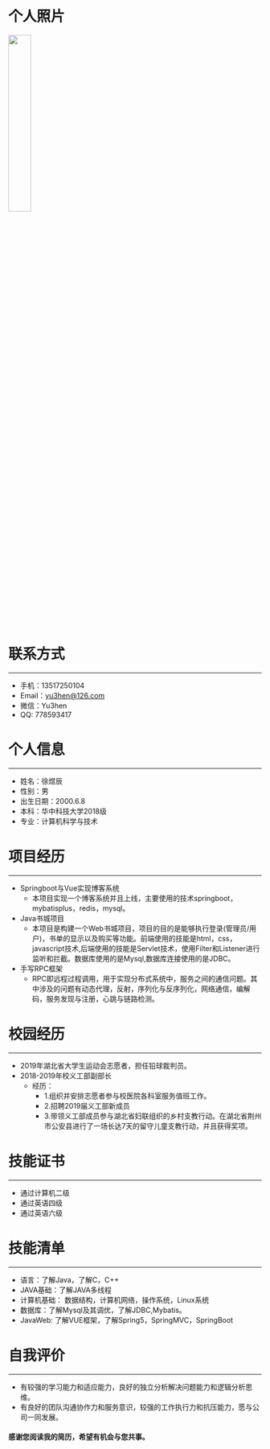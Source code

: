 # 个人照片

<img src=https://s3.bmp.ovh/imgs/2022/02/77098b7fb5707842.jpg width=30% />

# 联系方式
***
- 手机：13517250104
- Email：yu3hen@126.com
-  微信：Yu3hen
-  QQ: 778593417


# 个人信息
***
- 姓名：徐煜辰
- 性别：男
- 出生日期：2000.6.8
- 本科：华中科技大学2018级
- 专业：计算机科学与技术


# 项目经历
***
- Springboot与Vue实现博客系统
  - 本项目实现一个博客系统并且上线，主要使用的技术springboot，mybatisplus，redis，mysql。
- Java书城项目
  - 本项目是构建一个Web书城项目，项目的目的是能够执行登录(管理员/用户)，书单的显示以及购买等功能。前端使用的技能是html，css，javascript技术,后端使用的技能是Servlet技术，使用Filter和Listener进行监听和拦截。数据库使用的是Mysql,数据库连接使用的是JDBC。
- 手写RPC框架
  - RPC即远程过程调用，用于实现分布式系统中，服务之间的通信问题。其中涉及的问题有动态代理，反射，序列化与反序列化，网络通信，编解码，服务发现与注册，心跳与链路检测。



# 校园经历
***
- 2019年湖北省大学生运动会志愿者，担任铅球裁判员。
- 2018-2019年校义工部副部长
    - 经历：
      - 1.组织并安排志愿者参与校医院各科室服务值班工作。
      - 2.招聘2019届义工部新成员 
      - 3.带领义工部成员参与湖北省妇联组织的乡村支教行动。在湖北省荆州市公安县进行了一场长达7天的留守儿童支教行动，并且获得奖项。

# 技能证书
***
- 通过计算机二级
- 通过英语四级
- 通过英语六级
# 技能清单
***
- 语言：了解Java，了解C，C++
- JAVA基础：了解JAVA多线程
- 计算机基础： 数据结构，计算机网络，操作系统，Linux系统
- 数据库：了解Mysql及其调优，了解JDBC,Mybatis。
- JavaWeb: 了解VUE框架，了解Spring5，SpringMVC，SpringBoot
  

# 自我评价
***
- 有较强的学习能力和适应能力，良好的独立分析解决问题能力和逻辑分析思维。
- 有良好的团队沟通协作力和服务意识，较强的工作执行力和抗压能力，愿与公司一同发展。

#### 感谢您阅读我的简历，希望有机会与您共事。
  
